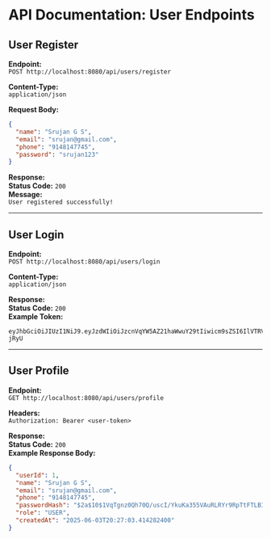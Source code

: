 # API Documentation: User Endpoints

## User Register
**Endpoint:**  
`POST http://localhost:8080/api/users/register`  

**Content-Type:**  
`application/json`  

**Request Body:**  
```json
{
  "name": "Srujan G S",
  "email": "srujan@gmail.com",
  "phone": "9148147745",
  "password": "srujan123"
}
```

**Response:**  
**Status Code:** `200`  
**Message:**  
`User registered successfully!`

---

## User Login
**Endpoint:**  
`POST http://localhost:8080/api/users/login`  

**Content-Type:**  
`application/json`  

**Response:**  
**Status Code:** `200`  
**Example Token:**  
```
eyJhbGciOiJIUzI1NiJ9.eyJzdWIiOiJzcnVqYW5AZ21haWwuY29tIiwicm9sZSI6IlVTRVIiLCJpYXQiOjE3NDg5NjI4ODIsImV4cCI6MTc0OTA0OTI4Mn0.Qcd54SEXsafYZ_F4ElyoldfkawhBBGAeFjPiXy-jRyU
```

---

## User Profile
**Endpoint:**  
`GET http://localhost:8080/api/users/profile`  

**Headers:**  
`Authorization: Bearer <user-token>`  

**Response:**  
**Status Code:** `200`  
**Example Response Body:**  
```json
{
  "userId": 1,
  "name": "Srujan G S",
  "email": "srujan@gmail.com",
  "phone": "9148147745",
  "passwordHash": "$2a$10$1VqTgnz0Qh70Q/uscI/YkuKa355VAuRLRYr9RpTtFTLBIzE4AvJkC",
  "role": "USER",
  "createdAt": "2025-06-03T20:27:03.414282400"
}
```